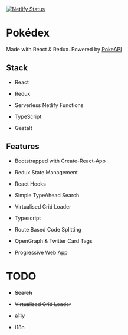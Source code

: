 [![Netlify Status](https://api.netlify.com/api/v1/badges/d99208be-836f-413a-a9da-d508646ed273/deploy-status)](https://app.netlify.com/sites/react-pokedex/deploys)

# Pokédex
Made with React & Redux. Powered by [PokeAPI](https://pokeapi.co)

## Stack

- React
  
- Redux

- Serverless Netlify Functions
  
- TypeScript
  
- Gestalt

## Features

- Bootstrapped with Create-React-App
  
- Redux State Management
  
- React Hooks

- Simple TypeAhead Search
  
- Virtualised Grid Loader
  
- Typescript
  
- Route Based Code Splitting
  
- OpenGraph & Twitter Card Tags
  
- Progressive Web App

# TODO

- ~~Search~~
  
- ~~Virtualised Grid Loader~~

- ~~a11y~~
  
- i18n
